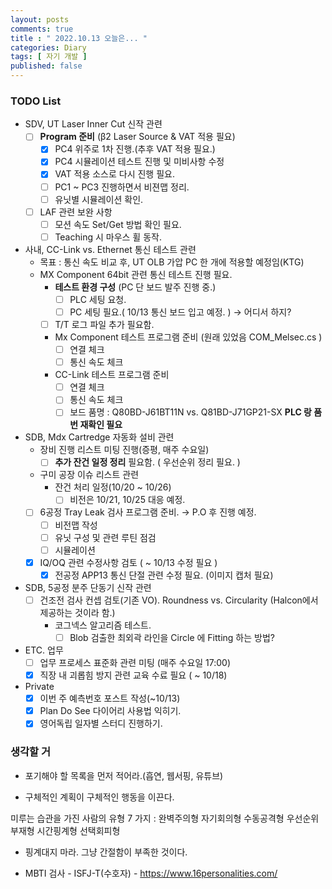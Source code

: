 ```yaml
---
layout: posts
comments: true
title : " 2022.10.13 오늘은... "
categories: Diary
tags: [ 자기 개발 ]
published: false
---
```


### TODO List
- SDV, UT Laser Inner Cut 신작 관련
   - [ ] **Program 준비** (β2 Laser Source & VAT 적용 필요)
      - [x] PC4 위주로 1차 진행.(추후 VAT 적용 필요.)
      - [x] PC4 시뮬레이션 테스트 진행 및 미비사항 수정
      - [x] VAT 적용 소스로 다시 진행 필요.
      - [ ] PC1 ~ PC3 진행하면서 비젼맵 정리.
      - [ ] 유닛별 시뮬레이션 확인.
   - [ ] LAF 관련 보완 사항
      - [ ] 모션 속도 Set/Get 방법 확인 필요.
      - [ ] Teaching 시 마우스 휠 동작.

- 사내, CC-Link vs. Ethernet 통신 테스트 관련
   - 목표 : 통신 속도 비교 후, UT OLB 가압 PC 한 개에 적용할 예정임(KTG)
   - MX Component 64bit 관련 통신 테스트 진행 필요.
      - **테스트 환경 구성** (PC 단 보드 발주 진행 중.)
         - [ ] PLC 세팅 요청.
         - [ ] PC 세팅 필요.( 10/13 통신 보드 입고 예정. ) → 어디서 하지?
      - [ ] T/T 로그 파일 추가 필요함.
      - Mx Component 테스트 프로그램 준비 (원래 있었음 COM_Melsec.cs )
         - [ ] 연결 체크
         - [ ] 통신 속도 체크
      - CC-Link 테스트 프로그램 준비
         - [ ] 연결 체크
         - [ ] 통신 속도 체크
         - [ ] 보드 품명 : Q80BD-J61BT11N vs. Q81BD-J71GP21-SX **PLC 랑 품번 재확인 필요**

- SDB, Mdx Cartredge 자동화 설비 관련
   - 장비 진행 리스트 미팅 진행(증평, 매주 수요일)
      - [ ] **추가 잔건 일정 정리** 필요함. ( 우선순위 정리 필요. )
   - 구미 공장 이슈 리스트 관련
      - 잔건 처리 일정(10/20 ~ 10/26)
         - [ ] 비전은 10/21, 10/25 대응 예정.
   - [ ] 6공정 Tray Leak 검사 프로그램 준비. → P.O 후 진행 예정.
      - [ ] 비전맵 작성
      - [ ] 유닛 구성 및 관련 루틴 점검
      - [ ] 시뮬레이션
   - [x] IQ/OQ 관련 수정사항 검토 ( ~ 10/13 수정 필요 )
      - [x] 전공정 APP13 통신 단절 관련 수정 필요. (이미지 캡처 필요)

- SDB, 5공정 분주 단동기 신작 관련
   - [ ] 건조전 검사 컨셉 검토(기존 VO). Roundness vs. Circularity (Halcon에서 제공하는 것이라 함.)
      - 코그넥스 알고리즘 테스트. 
         - [ ] Blob 검출한 최외곽 라인을 Circle 에 Fitting 하는 방법?

- ETC. 업무
   - [ ] 업무 프로세스 표준화 관련 미팅 (매주 수요일 17:00)
   - [x] 직장 내 괴롭힘 방지 관련 교육 수료 필요 ( ~ 10/18) 

- Private
   - [x] 이번 주 예측번호 포스트 작성(~10/13)
   - [x] Plan Do See 다이어리 사용법 익히기.
   - [x] 영어독립 일자별 스터디 진행하기.

### 생각할 거

- 포기해야 할 목록을 먼저 적어라.(흡연, 웹서핑, 유튜브)

- 구체적인 계획이 구체적인 행동을 이끈다.

미루는 습관을 가진 사람의 유형 7 가지
 : 완벽주의형
   자기회의형
   수동공격형
   우선순위 부재형
   시간핑계형
   선택회피형

- 핑계대지 마라. 그냥 간절함이 부족한 것이다.

- MBTI 검사 - ISFJ-T(수호자) - https://www.16personalities.com/


